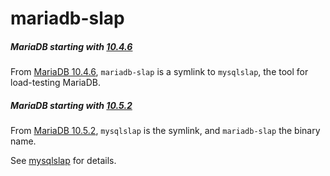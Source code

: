 # mariadb-slap

##### MariaDB starting with [10.4.6](/kb/en/mariadb-1046-release-notes/)

From [MariaDB 10.4.6](/kb/en/mariadb-1046-release-notes/), `mariadb-slap` is a symlink to `mysqlslap`, the tool for load-testing MariaDB.

##### MariaDB starting with [10.5.2](/kb/en/mariadb-1052-release-notes/)

From [MariaDB 10.5.2](/kb/en/mariadb-1052-release-notes/), `mysqlslap` is the symlink, and `mariadb-slap` the binary name.

See [mysqlslap](/clients-utilities/mysqlslap/) for details.